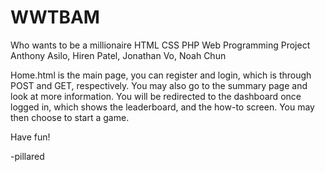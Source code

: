 # WWTBAM

Who wants to be a millionaire
HTML CSS PHP
Web Programming Project
Anthony Asilo, Hiren Patel, Jonathan Vo, Noah Chun

Home.html is the main page, you can register and login, which is through POST and GET, respectively. You may also go to the summary page and look at more information. You will be redirected to the dashboard once logged in, which shows the leaderboard, and the how-to screen. You may then choose to start a game.

Have fun!

-pillared
